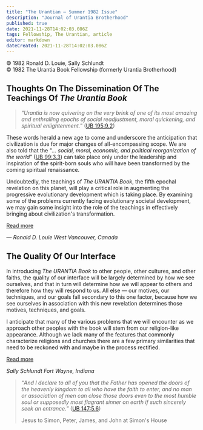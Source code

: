 ```yaml
---
title: "The Urantian — Summer 1982 Issue"
description: "Journal of Urantia Brotherhood"
published: true
date: 2021-11-28T14:02:03.086Z
tags: Fellowship, The Urantian, article
editor: markdown
dateCreated: 2021-11-28T14:02:03.086Z
---
```


<p class="v-card v-sheet theme--light grey lighten-3 px-2">© 1982 Ronald D. Louie, Sally Schlundt<br>© 1982 The Urantia Book Fellowship (formerly Urantia Brotherhood)</p>

## Thoughts On The Dissemination Of The Teachings Of _The Urantia Book_

> “_Urantia is now quivering on the very brink of one of its most amazing and enthralling epochs of social readjustment, moral quickening, and spiritual enlightenment._” ([UB 195:9.2](/en/The_Urantia_Book/195#p9_2))

These words herald a new age to come and underscore the anticipation that civilization is due for major changes of all-encompassing scope. We are also told that the “_... social, moral, economic, and political reorganization of the world_” ([UB 99:3.3](/en/The_Urantia_Book/99#p3_3)) can take place only under the leadership and inspiration of the spirit-born souls who will have been transformed by the coming spiritual renaissance.

Undoubtedly, the teachings of _The URANTIA Book_, the fifth epochal revelation on this planet, will play a critical role in augmenting the progressive evolutionary development which is taking place. By examining some of the problems currently facing evolutionary societal development, we may gain some insight into the role of the teachings in effectively bringing about civilization's transformation.

[Read more](/en/article/Ronald_D_Louie/Thoughts_on_the_dissemination_of_the_teachings_of_UB)

— _Ronald D. Louie_
_West Vancouver, Canada_

## The Quality Of Our Interface

In introducing _The URANTIA Book_ to other people, other cultures, and other faiths, the quality of our interface will be largely determined by how we see ourselves, and that in turn will determine how we will appear to others and therefore how they will respond to us. All else — our motives, our techniques, and our goals fall secondary to this one factor, because how we see ourselves in association with this new revelation determines those motives, techniques, and goals.

I anticipate that many of the various problems that we will encounter as we approach other peoples with the book will stem from our religion-like appearance. Although we lack many of the features that commonly characterize religions and churches there are a few primary similarities that need to be reckoned with and maybe in the process rectified.

[Read more](/en/article/Sally_Schlundt/The_quality_of_our_interface)

_Sally Schlundt_ 
_Fort Wayne, Indiana_

> “_And I declare to all of you that the Father has opened the doors of the heavenly kingdom to all who have the faith to enter, and no man or association of men can close those doors even to the most humble soul or supposedly most flagrant sinner on earth if such sincerely seek an entrance._” ([UB 147:5.6](/en/The_Urantia_Book/147#p5_6))
> 
> Jesus to Simon, Peter, James, and John at Simon's House
